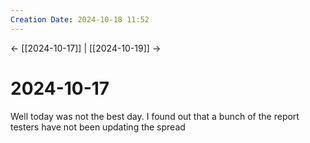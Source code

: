 ```yaml
---
Creation Date: 2024-10-18 11:52
---
```


<- [[2024-10-17]] | [[2024-10-19]]  ->

# 2024-10-17
Well today was not the best day. I found out that a bunch of the report testers have not been updating the spread